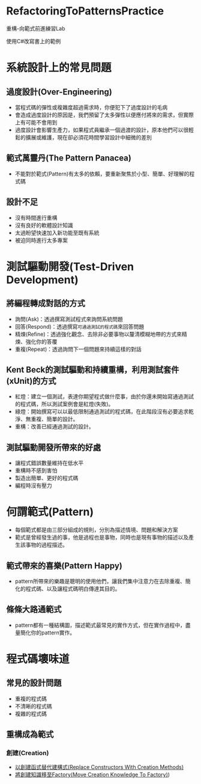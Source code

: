 # RefactoringToPatternsPractice
重構-向範式前進練習Lab

使用C#改寫書上的範例

# 系統設計上的常見問題

## 過度設計(Over-Engineering)
* 當程式碼的彈性或複雜度超過需求時，你便犯下了過度設計的毛病
* 會造成過度設計的原因是，我們預留了太多彈性以便應付將來的需求，但實際上有可能不會用到
* 過度設計會影響生產力，如果程式員繼承一個過渡的設計，原本他們可以很輕鬆的擴展或維護，現在卻必須花時間學習設計中細微的差別

## 範式萬靈丹(The Pattern Panacea)
* 不能對於範式(Pattern)有太多的依賴，要重新聚焦於小型、簡單、好理解的程式碼

## 設計不足
* 沒有時間進行重構
* 沒有良好的軟體設計知識
* 太過盼望快速加入新功能至既有系統
* 被迫同時進行太多專案

# 測試驅動開發(Test-Driven Development)

## 將編程轉成對話的方式

* 詢問(Ask)：透過撰寫測試程式來詢問系統問題
* 回答(Respond)：透過撰寫`可通過測試的程式碼`來回答問題
* 精煉(Refine)：透過強化觀念、去除非必要事物以釐清模糊地帶的方式來精煉、強化你的答覆
* 重複(Repeat)：透過詢問下一個問題來持續這樣的對話

## Kent Beck的測試驅動和持續重構，利用測試套件(xUnit)的方式

* 紅燈：建立一個測試，表達你期望程式做什麼事，由於你還未開始寫通過測試的程式碼，所以測試案例會是紅燈(失敗)。
* 綠燈：開始撰寫可以以最低限制通過測試的程式碼，在此階段沒有必要追求乾淨、無重複、簡單的設計。
* 重構：改善已經通過測試的設計。

## 測試驅動開發所帶來的好處

* 讓程式錯誤數量維持在低水平
* 重構時不感到害怕
* 製造出簡單、更好的程式碼
* 編程時沒有壓力

# 何謂範式(Pattern)

* 每個範式都是由三部分組成的規則，分別為描述情境、問題和解決方案
* 範式是曾經發生過的事，他是過程也是事物，同時也是現有事物的描述以及產生該事物的過程描述。

## 範式帶來的喜樂(Pattern Happy)

* pattern所帶來的樂趣是聰明的使用他們，讓我們集中注意力在去除重複、簡化的程式碼、以及讓程式碼明白傳達其目的。

## 條條大路通範式

* pattern都有一種結構圖，描述範式最常見的實作方式，但在實作過程中，盡量簡化你的pattern實作。

# 程式碼壞味道

## 常見的設計問題

* 重複的程式碼
* 不清晰的程式碼
* 複雜的程式碼


## 重構成為範式

### 創建(Creation)

* [以創建函式替代建構式(Replace Constructors With Creation Methods)](https://github.com/BryanYu/RefactoringToPatternsPractice/tree/master/RefactoringToPatternsPractice/Creation/ReplaceConstructorsWithCreationMethods)
* [將創建知識移至Factory(Move Creation Knowledge To Factory)](https://github.com/BryanYu/RefactoringToPatternsPractice/tree/master/RefactoringToPatternsPractice/Creation/MoveCreationKnowledgeToFactory))





